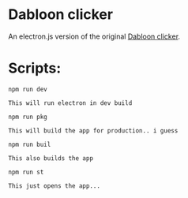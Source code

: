 # Dabloon clicker
An electron.js version of the original [Dabloon clicker](https://hiroxd.com).

# Scripts:
```
npm run dev

This will run electron in dev build
```
```
npm run pkg

This will build the app for production.. i guess
```
```
npm run buil

This also builds the app
```
```
npm run st

This just opens the app...
```